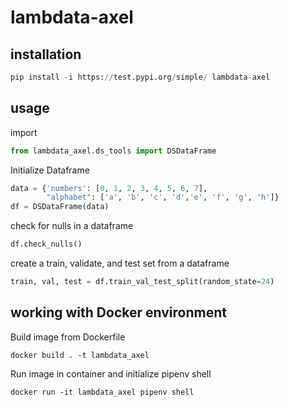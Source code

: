 # lambdata-axel

## installation

```python
pip install -i https://test.pypi.org/simple/ lambdata-axel
```

## usage

import

```python
from lambdata_axel.ds_tools import DSDataFrame
```

Initialize Dataframe

```python
data = {'numbers': [0, 1, 2, 3, 4, 5, 6, 7],
        "alphabet": ['a', 'b', 'c', 'd','e', 'f', 'g', 'h']}
df = DSDataFrame(data)
```

check for nulls in a dataframe

```python
df.check_nulls()
```

create a train, validate, and test set from a dataframe

```python
train, val, test = df.train_val_test_split(random_state=24)
```

## working with Docker environment

Build image from Dockerfile

```shell
docker build . -t lambdata_axel
```

Run image in container and initialize pipenv shell

```shell
docker run -it lambdata_axel pipenv shell
```
